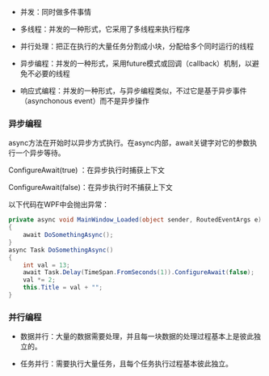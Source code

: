 

- 并发：同时做多件事情
- 多线程：并发的一种形式，它采用了多线程来执行程序

- 并行处理：把正在执行的大量任务分割成小块，分配给多个同时运行的线程
- 异步编程：并发的一种形式，采用future模式或回调（callback）机制，以避免不必要的线程
- 响应式编程：并发的一种形式，与异步编程类似，不过它是基于异步事件（asynchonous event）而不是异步操作

### 异步编程

async方法在开始时以异步方式执行。在async内部，await关键字对它的参数执行一个异步等待。

ConfigureAwait(true) ：在异步执行时捕获上下文

ConfigureAwait(false)：在异步执行时不捕获上下文

以下代码在WPF中会抛出异常：

```c#
private async void MainWindow_Loaded(object sender, RoutedEventArgs e)
{
    await DoSomethingAsync();
}
async Task DoSomethingAsync()
{
    int val = 13;
    await Task.Delay(TimeSpan.FromSeconds(1)).ConfigureAwait(false);
    val *= 2;
    this.Title = val + "";
}
```

### 并行编程

- 数据并行：大量的数据需要处理，并且每一块数据的处理过程基本上是彼此独立的。

- 任务并行：需要执行大量任务，且每个任务执行过程基本彼此独立。